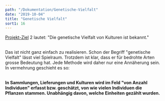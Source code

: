 ```yaml
---
path: "/Dokumentation/Genetische-Vielfalt"
date: "2019-10-04"
title: "Genetische Vielfalt"
sort1: 16
---
```




[Projekt-Ziel](/Dokumentation/Ziele) 2 lautet: "Die genetische Vielfalt von Kulturen ist bekannt."<br/><br/>

Das ist nicht ganz einfach zu realisieren. Schon der Begriff "genetische Vielfalt" lässt viel Spielraum. Trotzdem ist klar, dass er für bedrohte Arten grosse Bedeutung hat. Jede Methode wird daher nur eine Annäherung sein. In vermehrung geschieht es so:<br/><br/>

**In Sammlungen, Lieferungen und Kulturen wird im Feld "von Anzahl Individuen" erfasst bzw. geschätzt, von wie vielen Individuen die Pflanzen stammen. Unabhängig davon, welche Einheiten gezählt wurden.**


